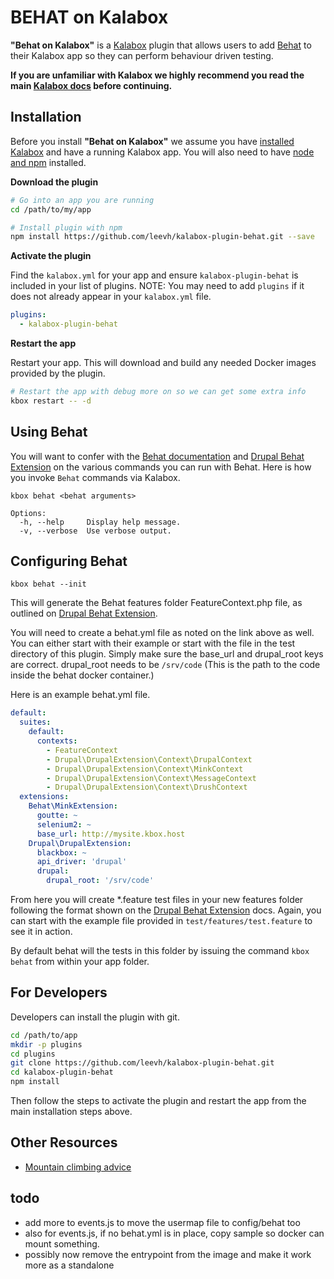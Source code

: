 BEHAT on Kalabox
=================

**"Behat on Kalabox"** is a [Kalabox](http://kalabox.io) plugin that allows users to add [Behat](http://behat.org/en/latest/) to their Kalabox app so they can perform behaviour driven testing.

**If you are unfamiliar with Kalabox we highly recommend you read the main [Kalabox docs](http://docs.kalabox.io) before continuing.**

Installation
------------

Before you install **"Behat on Kalabox"**  we assume you have [installed Kalabox](http://docs.kalabox.io/en/stable/users/install/) and have a running Kalabox app. You will also need to have [node and npm](http://nodejs.org) installed.

**Download the plugin**

```bash
# Go into an app you are running
cd /path/to/my/app

# Install plugin with npm
npm install https://github.com/leevh/kalabox-plugin-behat.git --save
```

**Activate the plugin**

Find the `kalabox.yml` for your app and ensure `kalabox-plugin-behat` is included in your list of plugins. NOTE: You may need to add `plugins` if it does not already appear in your `kalabox.yml` file.

```yaml
plugins:
  - kalabox-plugin-behat
```

**Restart the app**

Restart your app. This will download and build any needed Docker images provided by the plugin.

```bash
# Restart the app with debug more on so we can get some extra info
kbox restart -- -d
```

Using Behat
------------

You will want to confer with the [Behat documentation](http://behat.org/en/latest/) and [Drupal Behat Extension](https://behat-drupal-extension.readthedocs.io) on the various commands you can run with Behat. Here is how you invoke  `Behat` commands via Kalabox.

`kbox behat <behat arguments>`

```
Options:
  -h, --help     Display help message.                                   
  -v, --verbose  Use verbose output.                                     
```


Configuring Behat
------------------

`kbox behat --init`

This will generate the Behat features folder FeatureContext.php file, as outlined on [Drupal Behat Extension](https://behat-drupal-extension.readthedocs.io).

You will need to create a behat.yml file as noted on the link above as well.  You can either start with their example or start with the file in the test directory of this plugin. Simply make sure the base_url and drupal_root keys are correct.  drupal_root needs to be `/srv/code` (This is the path to the code inside the behat docker container.)

Here is an example behat.yml file.

```yaml
default:
  suites:
    default:
      contexts:
        - FeatureContext
        - Drupal\DrupalExtension\Context\DrupalContext
        - Drupal\DrupalExtension\Context\MinkContext
        - Drupal\DrupalExtension\Context\MessageContext
        - Drupal\DrupalExtension\Context\DrushContext
  extensions:
    Behat\MinkExtension:
      goutte: ~
      selenium2: ~
      base_url: http://mysite.kbox.host
    Drupal\DrupalExtension:
      blackbox: ~
      api_driver: 'drupal'
      drupal:
        drupal_root: '/srv/code'

```

From here you will create *.feature test files in your new features folder following the format shown on the [Drupal Behat Extension](https://behat-drupal-extension.readthedocs.io) docs. Again, you can start with the example file provided in `test/features/test.feature` to see it in action.

By default behat will the tests in this folder by issuing the command `kbox behat` from within your app folder.

For Developers
--------------

Developers can install the plugin with git.

```bash
cd /path/to/app
mkdir -p plugins
cd plugins
git clone https://github.com/leevh/kalabox-plugin-behat.git
cd kalabox-plugin-behat
npm install
```

Then follow the steps to activate the plugin and restart the app from the main installation steps above.

Other Resources
---------------

* [Mountain climbing advice](https://www.youtube.com/watch?v=tkBVDh7my9Q)


todo
---------------
- add more to events.js to move the usermap file to config/behat too
- also for events.js, if no behat.yml is in place, copy sample so docker can mount something.
- possibly now remove the entrypoint from the image and make it work more as a standalone